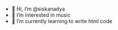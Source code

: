 - 👋 Hi, I’m @siskanadya
- 👀 I’m interested in music
- 🌱 I’m currently learning to write html code


<!---
siskanadya/siskanadya is a ✨ special ✨ repository because its `README.md` (this file) appears on your GitHub profile.
You can click the Preview link to take a look at your changes.
--->
